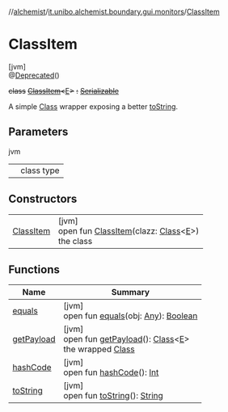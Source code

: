 //[alchemist](../../../index.md)/[it.unibo.alchemist.boundary.gui.monitors](../index.md)/[ClassItem](index.md)

# ClassItem

[jvm]\
@[Deprecated](https://docs.oracle.com/javase/8/docs/api/java/lang/Deprecated.html)()

~~class~~ [~~ClassItem~~](index.md)~~<~~[E](index.md)~~>~~ ~~:~~ [~~Serializable~~](https://docs.oracle.com/javase/8/docs/api/java/io/Serializable.html)

A simple [Class](https://docs.oracle.com/javase/8/docs/api/java/lang/Class.html) wrapper exposing a better [toString](https://docs.oracle.com/javase/8/docs/api/java/lang/Object.html#toString--).

## Parameters

jvm

| | |
|---|---|
| <E> | class type |

## Constructors

| | |
|---|---|
| [ClassItem](-class-item.md) | [jvm]<br>open fun [ClassItem](-class-item.md)(clazz: [Class](https://docs.oracle.com/javase/8/docs/api/java/lang/Class.html)<[E](index.md)>)<br>the class |

## Functions

| Name | Summary |
|---|---|
| [equals](equals.md) | [jvm]<br>open fun [equals](equals.md)(obj: [Any](https://kotlinlang.org/api/latest/jvm/stdlib/kotlin/-any/index.html)): [Boolean](https://kotlinlang.org/api/latest/jvm/stdlib/kotlin/-boolean/index.html) |
| [getPayload](get-payload.md) | [jvm]<br>open fun [getPayload](get-payload.md)(): [Class](https://docs.oracle.com/javase/8/docs/api/java/lang/Class.html)<[E](index.md)><br>the wrapped [Class](https://docs.oracle.com/javase/8/docs/api/java/lang/Class.html) |
| [hashCode](hash-code.md) | [jvm]<br>open fun [hashCode](hash-code.md)(): [Int](https://kotlinlang.org/api/latest/jvm/stdlib/kotlin/-int/index.html) |
| [toString](to-string.md) | [jvm]<br>open fun [toString](to-string.md)(): [String](https://docs.oracle.com/javase/8/docs/api/java/lang/String.html) |
